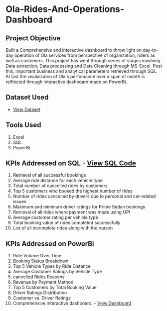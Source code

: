 # Ola-Rides-And-Operations-Dashboard
## Project Objective
Built a Comprehensive and interactive dashboard to throw light on day-to-day operation of Ola services from perspective of organization, riders as well as customers. This project has went through series of stages involving Data extraction, Data processing and Data Cleaning through MS-Excel. Post this, important business and analytical parameters retrieved through SQL. At last the visulaizaton of Ola's perfomance over a span of month is relflected through interactive dashboard made on PowerBi.
## Dataset Used 
- <a href="https://github.com/Vivek-Newhere/Ola-Rides-And-Operations-Dashboard/blob/main/Ola%20Bookings%20Data.xlsx">View Dataset</a>
## Tools Used
1) Excel
2) SQL
3) PowerBi
## KPIs Addressed on SQL - <a href="https://github.com/Vivek-Newhere/Ola-Rides-And-Operations-Dashboard/blob/main/Ola_SQL_Answers.sql">View SQL Code</a>
1) Retrieval of all successful bookings
2) Average ride distance for each vehicle type
3) Total number of cancelled rides by customers
4) Top 5 customers who booked the highest number of rides
5) Number of rides cancelled by drivers due to personal and car-related issues
6) Maximum and minimum driver ratings for Prime Sedan bookings
7) Retrieval of all rides where payment was made using UPI
8) Average customer rating per vehicle type
9) Total booking value of rides completed successfully
10) List of all incomplete rides along with the reason

## KPIs Addressed on PowerBi
1) Ride Volume Over Time
2) Booking Status Breakdown
3) Top 5 Vehicle Types by Ride Distance
4) Average Customer Ratings by Vehicle Type
5) cancelled Rides Reasons
6) Revenue by Payment Method
7) Top 5 Customers by Total Booking Value
8)  Driver Ratings Distribution
9)   Customer vs. Driver Ratings
10) Comprehensive interactive dashboard. - <a href="https://github.com/Vivek-Newhere/Ola-Rides-And-Operations-Dashboard/blob/main/Ola%20Rides%20and%20Operations%20Dashboard.pbix">View Dashboard</a>
